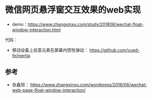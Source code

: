 # 微信网页悬浮窗交互效果的web实现

- demo：https://www.zhangxinxu.com/study/201806/wechat-float-window-interaction.html

代码：
- 移动设备上任意元素在屏幕内惯性弹动： https://github.com/yued-fe/inertia

## 参考
- 张鑫旭： https://www.zhangxinxu.com/wordpress/2018/06/wechat-web-page-float-window-interaction/
